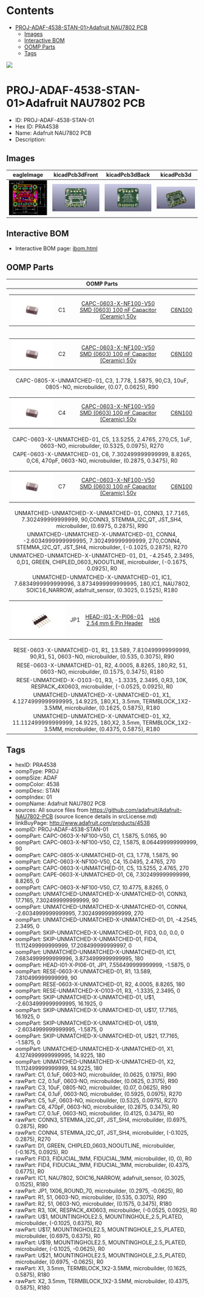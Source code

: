 



Contents
========

* [PROJ-ADAF-4538-STAN-01>Adafruit NAU7802 PCB](#proj-adaf-4538-stan-01adafruit-nau7802-pcb)
	* [Images](#images)
	* [Interactive BOM](#interactive-bom)
	* [OOMP Parts](#oomp-parts)
	* [Tags](#tags)
  
![][im]
# PROJ-ADAF-4538-STAN-01>Adafruit NAU7802 PCB

- ID: PROJ-ADAF-4538-STAN-01
- Hex ID: PRA4538
- Name: Adafruit NAU7802 PCB
- Description: 

## Images
  
  

|eagleImage|kicadPcb3dFront|kicadPcb3dBack|kicadPcb3d|
| :---: | :---: | :---: | :---: |
|[![eagleImage](eagleImage_140.png)](eagleImage_600.png)|[![kicadPcb3dFront](kicadPcb3dFront_140.png)](kicadPcb3dFront_600.png)|[![kicadPcb3dBack](kicadPcb3dBack_140.png)](kicadPcb3dBack_600.png)|[![kicadPcb3d](kicadPcb3d_140.png)](kicadPcb3d_600.png)|

## Interactive BOM

- Interactive BOM page: [ibom.html](kicad/bom/ibom.html)

## OOMP Parts
  

|OOMP Parts|
| :---: |
|<table><tr><td>![CAPC-0603-X-NF100-V50](https://raw.githubusercontent.com/oomlout/oomlout_OOMP_parts/main/CAPC-0603-X-NF100-V50/image_140.jpg)</td><td> C1</td><td>[CAPC-0603-X-NF100-V50<br>SMD (0603) 100 nF Capacitor (Ceramic) 50v](https://github.com/oomlout/oomlout_OOMP_parts/tree/main/CAPC-0603-X-NF100-V50/)</td><td>[C6N100](https://github.com/oomlout/oomlout_OOMP_parts/tree/main/CAPC-0603-X-NF100-V50/)</td></tr></table>|
|<table><tr><td>![CAPC-0603-X-NF100-V50](https://raw.githubusercontent.com/oomlout/oomlout_OOMP_parts/main/CAPC-0603-X-NF100-V50/image_140.jpg)</td><td> C2</td><td>[CAPC-0603-X-NF100-V50<br>SMD (0603) 100 nF Capacitor (Ceramic) 50v](https://github.com/oomlout/oomlout_OOMP_parts/tree/main/CAPC-0603-X-NF100-V50/)</td><td>[C6N100](https://github.com/oomlout/oomlout_OOMP_parts/tree/main/CAPC-0603-X-NF100-V50/)</td></tr></table>|
|CAPC-0805-X-UNMATCHED-01, C3, 1.778, 1.5875, 90,C3, 10uF, 0805-NO, microbuilder, (0.07, 0.0625), R90|
|<table><tr><td>![CAPC-0603-X-NF100-V50](https://raw.githubusercontent.com/oomlout/oomlout_OOMP_parts/main/CAPC-0603-X-NF100-V50/image_140.jpg)</td><td> C4</td><td>[CAPC-0603-X-NF100-V50<br>SMD (0603) 100 nF Capacitor (Ceramic) 50v](https://github.com/oomlout/oomlout_OOMP_parts/tree/main/CAPC-0603-X-NF100-V50/)</td><td>[C6N100](https://github.com/oomlout/oomlout_OOMP_parts/tree/main/CAPC-0603-X-NF100-V50/)</td></tr></table>|
|CAPC-0603-X-UNMATCHED-01, C5, 13.5255, 2.4765, 270,C5, 1uF, 0603-NO, microbuilder, (0.5325, 0.0975), R270|
|CAPE-0603-X-UNMATCHED-01, C6, 7.302499999999999, 8.8265, 0,C6, 470pF, 0603-NO, microbuilder, (0.2875, 0.3475), R0|
|<table><tr><td>![CAPC-0603-X-NF100-V50](https://raw.githubusercontent.com/oomlout/oomlout_OOMP_parts/main/CAPC-0603-X-NF100-V50/image_140.jpg)</td><td> C7</td><td>[CAPC-0603-X-NF100-V50<br>SMD (0603) 100 nF Capacitor (Ceramic) 50v](https://github.com/oomlout/oomlout_OOMP_parts/tree/main/CAPC-0603-X-NF100-V50/)</td><td>[C6N100](https://github.com/oomlout/oomlout_OOMP_parts/tree/main/CAPC-0603-X-NF100-V50/)</td></tr></table>|
|UNMATCHED-UNMATCHED-X-UNMATCHED-01, CONN3, 17.7165, 7.302499999999999, 90,CONN3, STEMMA_I2C_QT, JST_SH4, microbuilder, (0.6975, 0.2875), R90|
|UNMATCHED-UNMATCHED-X-UNMATCHED-01, CONN4, -2.6034999999999995, 7.302499999999999, 270,CONN4, STEMMA_I2C_QT, JST_SH4, microbuilder, (-0.1025, 0.2875), R270|
|UNMATCHED-UNMATCHED-X-UNMATCHED-01, D1, -4.2545, 2.3495, 0,D1, GREEN, CHIPLED_0603_NOOUTLINE, microbuilder, (-0.1675, 0.0925), R0|
|UNMATCHED-UNMATCHED-X-UNMATCHED-01, IC1, 7.6834999999999996, 3.8734999999999995, 180,IC1, NAU7802, SOIC16_NARROW, adafruit_sensor, (0.3025, 0.1525), R180|
|<table><tr><td>![HEAD-I01-X-PI06-01](https://raw.githubusercontent.com/oomlout/oomlout_OOMP_parts/main/HEAD-I01-X-PI06-01/image_140.jpg)</td><td> JP1</td><td>[HEAD-I01-X-PI06-01<br>2.54 mm 6 Pin Header](https://github.com/oomlout/oomlout_OOMP_parts/tree/main/HEAD-I01-X-PI06-01/)</td><td>[H06](https://github.com/oomlout/oomlout_OOMP_parts/tree/main/HEAD-I01-X-PI06-01/)</td></tr></table>|
|RESE-0603-X-UNMATCHED-01, R1, 13.589, 7.810499999999999, 90,R1, 51, 0603-NO, microbuilder, (0.535, 0.3075), R90|
|RESE-0603-X-UNMATCHED-01, R2, 4.0005, 8.8265, 180,R2, 51, 0603-NO, microbuilder, (0.1575, 0.3475), R180|
|RESE-UNMATCHED-X-O103-01, R3, -1.3335, 2.3495, 0,R3, 10K, RESPACK_4X0603, microbuilder, (-0.0525, 0.0925), R0|
|UNMATCHED-UNMATCHED-X-UNMATCHED-01, X1, 4.1274999999999995, 14.9225, 180,X1, 3.5mm, TERMBLOCK_1X2-3.5MM, microbuilder, (0.1625, 0.5875), R180|
|UNMATCHED-UNMATCHED-X-UNMATCHED-01, X2, 11.112499999999999, 14.9225, 180,X2, 3.5mm, TERMBLOCK_1X2-3.5MM, microbuilder, (0.4375, 0.5875), R180|

## Tags

- hexID: PRA4538
- oompType: PROJ
- oompSize: ADAF
- oompColor: 4538
- oompDesc: STAN
- oompIndex: 01
- oompName: Adafruit NAU7802 PCB
- sources: All source files from https://github.com/adafruit/Adafruit-NAU7802-PCB (source licence details in srcLicense.md)
- linkBuyPage: http://www.adafruit.com/products/4538
- oompID: PROJ-ADAF-4538-STAN-01
- oompPart: CAPC-0603-X-NF100-V50, C1, 1.5875, 5.0165, 90
- oompPart: CAPC-0603-X-NF100-V50, C2, 1.5875, 8.064499999999999, 90
- oompPart: CAPC-0805-X-UNMATCHED-01, C3, 1.778, 1.5875, 90
- oompPart: CAPC-0603-X-NF100-V50, C4, 15.0495, 2.4765, 270
- oompPart: CAPC-0603-X-UNMATCHED-01, C5, 13.5255, 2.4765, 270
- oompPart: CAPE-0603-X-UNMATCHED-01, C6, 7.302499999999999, 8.8265, 0
- oompPart: CAPC-0603-X-NF100-V50, C7, 10.4775, 8.8265, 0
- oompPart: UNMATCHED-UNMATCHED-X-UNMATCHED-01, CONN3, 17.7165, 7.302499999999999, 90
- oompPart: UNMATCHED-UNMATCHED-X-UNMATCHED-01, CONN4, -2.6034999999999995, 7.302499999999999, 270
- oompPart: UNMATCHED-UNMATCHED-X-UNMATCHED-01, D1, -4.2545, 2.3495, 0
- oompPart: SKIP-UNMATCHED-X-UNMATCHED-01, FID3, 0.0, 0.0, 0
- oompPart: SKIP-UNMATCHED-X-UNMATCHED-01, FID4, 11.112499999999999, 17.208499999999997, 0
- oompPart: UNMATCHED-UNMATCHED-X-UNMATCHED-01, IC1, 7.6834999999999996, 3.8734999999999995, 180
- oompPart: HEAD-I01-X-PI06-01, JP1, 7.556499999999999, -1.5875, 0
- oompPart: RESE-0603-X-UNMATCHED-01, R1, 13.589, 7.810499999999999, 90
- oompPart: RESE-0603-X-UNMATCHED-01, R2, 4.0005, 8.8265, 180
- oompPart: RESE-UNMATCHED-X-O103-01, R3, -1.3335, 2.3495, 0
- oompPart: SKIP-UNMATCHED-X-UNMATCHED-01, U$1, -2.6034999999999995, 16.1925, 0
- oompPart: SKIP-UNMATCHED-X-UNMATCHED-01, U$17, 17.7165, 16.1925, 0
- oompPart: SKIP-UNMATCHED-X-UNMATCHED-01, U$19, -2.6034999999999995, -1.5875, 0
- oompPart: SKIP-UNMATCHED-X-UNMATCHED-01, U$21, 17.7165, -1.5875, 0
- oompPart: UNMATCHED-UNMATCHED-X-UNMATCHED-01, X1, 4.1274999999999995, 14.9225, 180
- oompPart: UNMATCHED-UNMATCHED-X-UNMATCHED-01, X2, 11.112499999999999, 14.9225, 180
- rawPart: C1, 0.1uF, 0603-NO, microbuilder, (0.0625, 0.1975), R90
- rawPart: C2, 0.1uF, 0603-NO, microbuilder, (0.0625, 0.3175), R90
- rawPart: C3, 10uF, 0805-NO, microbuilder, (0.07, 0.0625), R90
- rawPart: C4, 0.1uF, 0603-NO, microbuilder, (0.5925, 0.0975), R270
- rawPart: C5, 1uF, 0603-NO, microbuilder, (0.5325, 0.0975), R270
- rawPart: C6, 470pF, 0603-NO, microbuilder, (0.2875, 0.3475), R0
- rawPart: C7, 0.1uF, 0603-NO, microbuilder, (0.4125, 0.3475), R0
- rawPart: CONN3, STEMMA_I2C_QT, JST_SH4, microbuilder, (0.6975, 0.2875), R90
- rawPart: CONN4, STEMMA_I2C_QT, JST_SH4, microbuilder, (-0.1025, 0.2875), R270
- rawPart: D1, GREEN, CHIPLED_0603_NOOUTLINE, microbuilder, (-0.1675, 0.0925), R0
- rawPart: FID3, FIDUCIAL_1MM, FIDUCIAL_1MM, microbuilder, (0, 0), R0
- rawPart: FID4, FIDUCIAL_1MM, FIDUCIAL_1MM, microbuilder, (0.4375, 0.6775), R0
- rawPart: IC1, NAU7802, SOIC16_NARROW, adafruit_sensor, (0.3025, 0.1525), R180
- rawPart: JP1, 1X06_ROUND_70, microbuilder, (0.2975, -0.0625), R0
- rawPart: R1, 51, 0603-NO, microbuilder, (0.535, 0.3075), R90
- rawPart: R2, 51, 0603-NO, microbuilder, (0.1575, 0.3475), R180
- rawPart: R3, 10K, RESPACK_4X0603, microbuilder, (-0.0525, 0.0925), R0
- rawPart: U$1, MOUNTINGHOLE2.5, MOUNTINGHOLE_2.5_PLATED, microbuilder, (-0.1025, 0.6375), R0
- rawPart: U$17, MOUNTINGHOLE2.5, MOUNTINGHOLE_2.5_PLATED, microbuilder, (0.6975, 0.6375), R0
- rawPart: U$19, MOUNTINGHOLE2.5, MOUNTINGHOLE_2.5_PLATED, microbuilder, (-0.1025, -0.0625), R0
- rawPart: U$21, MOUNTINGHOLE2.5, MOUNTINGHOLE_2.5_PLATED, microbuilder, (0.6975, -0.0625), R0
- rawPart: X1, 3.5mm, TERMBLOCK_1X2-3.5MM, microbuilder, (0.1625, 0.5875), R180
- rawPart: X2, 3.5mm, TERMBLOCK_1X2-3.5MM, microbuilder, (0.4375, 0.5875), R180



[im]: kicadPcb3d_450.png
